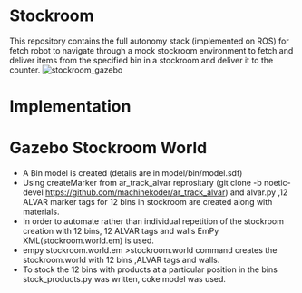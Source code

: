 # Stockroom
This repository contains the full autonomy stack (implemented on ROS) for fetch robot to navigate through a mock stockroom environment to fetch and deliver items from the specified bin in a stockroom and deliver it to the counter.
![stockroom_gazebo](https://user-images.githubusercontent.com/68220390/175476967-30af0247-79c6-4092-aa7a-e7350fe6eb18.png)
# Implementation
# Gazebo Stockroom World
* A Bin model is created (details are in model/bin/model.sdf) 
* Using createMarker from ar_track_alvar reprositary (git clone -b noetic-devel https://github.com/machinekoder/ar_track_alvar) and alvar.py ,12  ALVAR marker tags for 12 bins in stockroom are created along with materials.
* In order to automate rather than individual repetition of the stockroom creation with 12 bins, 12 ALVAR tags and walls EmPy XML(stockroom.world.em) is used.
* empy stockroom.world.em >stockroom.world command creates the stockroom.world with 12 bins ,ALVAR tags and walls.
* To stock the 12 bins with products at a particular position in the bins stock_products.py was written, coke model was used.






